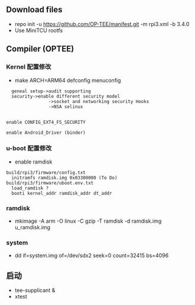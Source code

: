 ## Download files
- repo init -u https://github.com/OP-TEE/manifest.git -m rpi3.xml -b 3.4.0
- Use MiniTCU rootfs

## Compiler (OPTEE)
### Kernel 配置修改
- make ARCH=ARM64 defconfig menuconfig
```
  geneal setup->audit supporting
  security->enable different security model
                ->socket and networking security Hooks
                ->NSA selinux
                

enable CONFIG_EXT4_FS_SECURITY

enable Android_Driver (binder)
```

### u-boot 配置修改
- enable ramdisk
```
build/rpi3/firmware/config.txt
  initramfs ramdisk.img 0x03300000 (To Do)
build/rpi3/firmware/uboot.env.txt
  load_ramdisk ?
  booti kernel_addr ramdisk_addr dt_addr
```

### ramdisk
- mkimage  -A arm -O linux -C gzip  -T ramdisk -d ramdisk.img u_ramdisk.img

### system
- dd if=system.img of=/dev/sdx2 seek=0 count=32415 bs=4096

## 启动
- tee-supplicant &
- xtest
